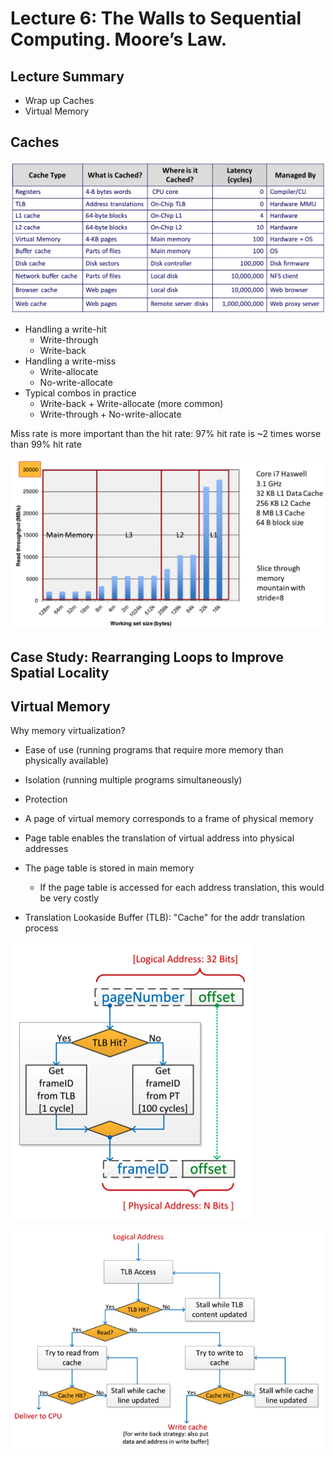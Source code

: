 # Lecture 6: The Walls to Sequential Computing. Moore’s Law.

## Lecture Summary

* Wrap up Caches
* Virtual Memory

## Caches

![](<../../.gitbook/assets/Screen Shot 2021-02-08 at 11.33.36 PM.png>)

* Handling a write-hit
  * Write-through
  * Write-back
* Handling a write-miss
  * Write-allocate
  * No-write-allocate
* Typical combos in practice
  * Write-back + Write-allocate (more common)
  * Write-through + No-write-allocate

Miss rate is more important than the hit rate: 97% hit rate is \~2 times worse than 99% hit rate

![Cache Capacity Effects from Memory Mountain](<../../.gitbook/assets/Screen Shot 2021-02-09 at 12.01.26 AM.png>)

## Case Study: Rearranging Loops to Improve Spatial Locality

## Virtual Memory

Why memory virtualization?

* Ease of use (running programs that require more memory than physically available)&#x20;
* Isolation (running multiple programs simultaneously)
* Protection



* A page of virtual memory corresponds to a frame of physical memory
* Page table enables the translation of virtual address into physical addresses
* The page table is stored in main memory
  * If the page table is accessed for each address translation, this would be very costly
* Translation Lookaside Buffer (TLB): "Cache" for the addr translation process

![](<../../.gitbook/assets/Screen Shot 2021-02-09 at 12.29.50 AM.png>)

![](<../../.gitbook/assets/Screen Shot 2021-02-09 at 12.30.22 AM.png>)





